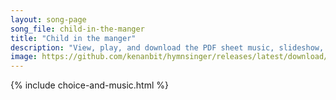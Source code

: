 ```yaml
---
layout: song-page
song_file: child-in-the-manger
title: "Child in the manger"
description: "View, play, and download the PDF sheet music, slideshow, and audio. Lyrics: Child in the manger, infant of Mary, outcast and stranger, Lord of all! Child who inherits all our transgressions, all our demerits on him fall.  Mona... english christian winter 4part chords"
image: https://github.com/kenanbit/hymnsinger/releases/latest/download/child-in-the-manger-trad.png
---
```


{% include choice-and-music.html %}